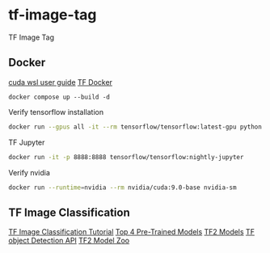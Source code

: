 # tf-image-tag

TF Image Tag

## Docker

[cuda wsl user guide](https://docs.nvidia.com/cuda/wsl-user-guide/index.html)
[TF Docker](https://www.tensorflow.org/install/docker)

`docker compose up --build -d`

Verify tensorflow installation

```bash
docker run --gpus all -it --rm tensorflow/tensorflow:latest-gpu python -c "import tensorflow as tf; print(tf.reduce_sum(tf.random.normal([1000, 1000])))"
```

TF Jupyter

```bash
docker run -it -p 8888:8888 tensorflow/tensorflow:nightly-jupyter
```

Verify nvidia

```bash
docker run --runtime=nvidia --rm nvidia/cuda:9.0-base nvidia-sm
```

## TF Image Classification

[TF Image Classification Tutorial](https://www.tensorflow.org/tutorials/images/classification)
[Top 4 Pre-Trained Models](https://www.analyticsvidhya.com/blog/2020/08/top-4-pre-trained-models-for-image-classification-with-python-code/)
[TF2 Models](https://tfhub.dev/tensorflow/collections/object_detection/1)
[TF object Detection API](https://github.com/tensorflow/models/tree/master/research/object_detection)
[TF2 Model Zoo](https://github.com/tensorflow/models/blob/master/research/object_detection/g3doc/tf2_detection_zoo.md)